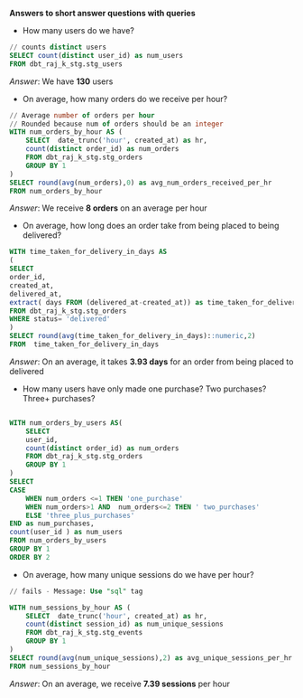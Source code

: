 **Answers to short answer questions with queries**

- How many users do we have?

```sql
// counts distinct users
SELECT count(distinct user_id) as num_users
FROM dbt_raj_k_stg.stg_users
```
*Answer*: We have **130** users 

- On average, how many orders do we receive per hour?

```sql
// Average number of orders per hour
// Rounded because num of orders should be an integer
WITH num_orders_by_hour AS (
    SELECT  date_trunc('hour', created_at) as hr, 
    count(distinct order_id) as num_orders
    FROM dbt_raj_k_stg.stg_orders
    GROUP BY 1
)
SELECT round(avg(num_orders),0) as avg_num_orders_received_per_hr
FROM num_orders_by_hour
```
*Answer*: We receive **8 orders** on an average per hour



- On average, how long does an order take from being placed to being delivered?

```sql
WITH time_taken_for_delivery_in_days AS
(
SELECT 
order_id,
created_at,
delivered_at,
extract( days FROM (delivered_at-created_at)) as time_taken_for_delivery_in_days
FROM dbt_raj_k_stg.stg_orders 
WHERE status= 'delivered'
)
SELECT round(avg(time_taken_for_delivery_in_days)::numeric,2)
FROM  time_taken_for_delivery_in_days
```
*Answer*: On an average, it takes **3.93 days** for an order from being placed to delivered



- How many users have only made one purchase? Two purchases? Three+ purchases?

```sql

WITH num_orders_by_users AS(
    SELECT 
    user_id,
    count(distinct order_id) as num_orders
    FROM dbt_raj_k_stg.stg_orders 
    GROUP BY 1
)
SELECT 
CASE 
    WHEN num_orders <=1 THEN 'one_purchase'
    WHEN num_orders>1 AND  num_orders<=2 THEN ' two_purchases'
    ELSE 'three_plus_purchases' 
END as num_purchases,
count(user_id ) as num_users
FROM num_orders_by_users 
GROUP BY 1
ORDER BY 2

```



- On average, how many unique sessions do we have per hour?

```sql
// fails - Message: Use "sql" tag

WITH num_sessions_by_hour AS (
    SELECT  date_trunc('hour', created_at) as hr, 
    count(distinct session_id) as num_unique_sessions
    FROM dbt_raj_k_stg.stg_events
    GROUP BY 1
)
SELECT round(avg(num_unique_sessions),2) as avg_unique_sessions_per_hr
FROM num_sessions_by_hour

```
*Answer*: On an average, we receive **7.39 sessions** per hour